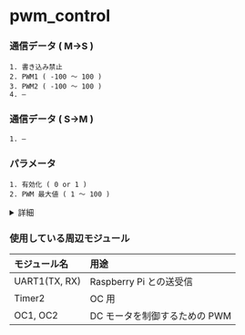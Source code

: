 # pwm_control
### 通信データ ( M->S )
    1. 書き込み禁止
    2. PWM1 ( -100 ～ 100 )
    3. PWM2 ( -100 ～ 100 )
    4. —
### 通信データ ( S->M )
    1. —
### パラメータ
    1. 有効化 ( 0 or 1 )
    2. PWM 最大値 ( 1 ～ 100 )
<details><summary>詳細</summary><div>

* 有効化
    * 使用するときは 1 にする．
    * 使用しないときは 0 にしておく．
    * ***使用しないのに 1 にしおくと，エンコーダのコネクタから乗ったノイズによって誤動作が起こる可能性がある．***
* PWM 最大値
    * 制御基板から出力する PWM 波形 のデューティー比の最大値
    * 「PWM 最大値」よりも大きな値がマスターから指定された場合は，「PWM 最大値」が代わりに使用される
    * 極力小さな値を指定することで，マスター側のプログラムに不具合が生じてもモータの暴走を防ぐことができる
</div></details>

### 使用している周辺モジュール
|モジュール名|用途|
|:-|:-|
|UART1(TX, RX)|Raspberry Pi との送受信|
|Timer2       |OC 用|
|OC1, OC2     |DC モータを制御するための PWM|